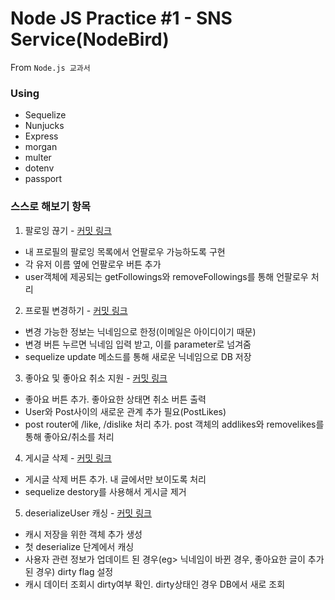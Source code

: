 # Node JS Practice #1 - SNS Service(NodeBird)

From `Node.js 교과서`

### Using

- Sequelize
- Nunjucks
- Express
- morgan
- multer
- dotenv
- passport

### 스스로 해보기 항목

1. 팔로잉 끊기 - [커밋 링크](https://github.com/pss9205/NodePractice/commit/a16c6364c1bc145ad57ad56cb3c2ce373ca9f39a#diff-4fa0a6789ad12d096bbaadce87caa64c63e9be651dfca979a67923a83d82185f)

- 내 프로필의 팔로잉 목록에서 언팔로우 가능하도록 구현
- 각 유저 이름 옆에 언팔로우 버튼 추가
- user객체에 제공되는 getFollowings와 removeFollowings를 통해 언팔로우 처리

2. 프로필 변경하기 - [커밋 링크](https://github.com/pss9205/NodePractice/commit/d756973fdd1cf40ed0680271448f0fb18ec36612#diff-4fa0a6789ad12d096bbaadce87caa64c63e9be651dfca979a67923a83d82185f)

- 변경 가능한 정보는 닉네임으로 한정(이메일은 아이디이기 때문)
- 변경 버튼 누르면 닉네임 입력 받고, 이를 parameter로 넘겨줌
- sequelize update 메소드를 통해 새로운 닉네임으로 DB 저장

3. 좋아요 및 좋아요 취소 지원 - [커밋 링크](https://github.com/pss9205/NodePractice/commit/61c89e59b4a4ccf3050f1b1d1ecd30e6278c8a9a#diff-4fa0a6789ad12d096bbaadce87caa64c63e9be651dfca979a67923a83d82185f)

- 좋아요 버튼 추가. 좋아요한 상태면 취소 버튼 출력
- User와 Post사이의 새로운 관계 추가 필요(PostLikes)
- post router에 /like, /dislike 처리 추가. post 객체의 addlikes와 removelikes를 통해 좋아요/취소를 처리

4. 게시글 삭제 - [커밋 링크](https://github.com/pss9205/NodePractice/commit/b14c1caeda21a3d42ad7d3e6df6078f212ae360a#diff-4fa0a6789ad12d096bbaadce87caa64c63e9be651dfca979a67923a83d82185f)

- 게시글 삭제 버튼 추가. 내 글에서만 보이도록 처리
- sequelize destory를 사용해서 게시글 제거

5. deserializeUser 캐싱 - [커밋 링크](https://github.com/pss9205/NodePractice/commit/61c89e59b4a4ccf3050f1b1d1ecd30e6278c8a9a#diff-4fa0a6789ad12d096bbaadce87caa64c63e9be651dfca979a67923a83d82185f)

- 캐시 저장을 위한 객체 추가 생성
- 첫 deserialize 단계에서 캐싱
- 사용자 관련 정보가 업데이트 된 경우(eg> 닉네임이 바뀐 경우, 좋아요한 글이 추가된 경우) dirty flag 설정
- 캐시 데이터 조회시 dirty여부 확인. dirty상태인 경우 DB에서 새로 조회
